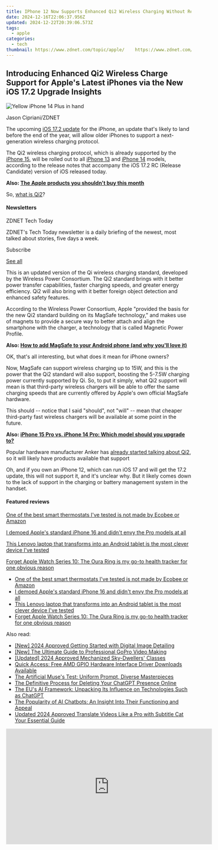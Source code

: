 ```yaml
---
title: IPhone 12 Now Supports Enhanced Qi2 Wireless Charging Without Requiring MagSafe Accessory | Tech News
date: 2024-12-16T22:06:37.956Z
updated: 2024-12-22T20:39:06.573Z
tags:
  - apple
categories:
  - tech
thumbnail: https://www.zdnet.com/topic/apple/    https://www.zdnet.com/a/img/resize/a61867b6b35a87782a704af86b92972be1524e97/2024/03/28/f40c0057-1b9e-4db6-8ece-ffbca62c31a3/untitled-1.jpg?width=170&height=96&fit=crop&auto=webp
---
```


## Introducing Enhanced Qi2 Wireless Charge Support for Apple's Latest iPhones via the New iOS 17.2 Upgrade  Insights

![Yellow iPhone 14 Plus in hand](https://www.zdnet.com/a/img/resize/3b19913e0ef8e2159570de15ce597137e21c76ab/2023/03/08/a8562d5b-e8e3-47da-8117-0b4754ddb39b/yellow-iphone-14-plus-4.jpg?auto=webp&width=1280)

Jason Cipriani/ZDNET

The upcoming [iOS 17.2 update](https://www.zdnet.com/article/apple-hints-that-ios-17-2-will-enable-sideloading-apps-but-not-for-everyone/) for the iPhone, an update that's likely to land before the end of the year, will allow older iPhones to support a next-generation wireless charging protocol. 

The Qi2 wireless charging protocol, which is already supported by the [iPhone 15](https://apple.sjv.io/c/159047/435031/7613?&sharedId=zdnet&u=https%3A%2F%2Fwww.apple.com%2Fshop%2Fbuy-iphone%2Fiphone-15&subId1=zd-%5F%5FCOM%5FCLICK%5FID%5F%5F-dtp), will be rolled out to all [iPhone 13](https://buy.geni.us/Proxy.ashx?TSID=368250&GR%5FURL=https%3A%2F%2Fwww.amazon.com%2Fdp%2FB09LNX6KQS%3Fth%3D1%26tag%3Dzd-buy-button-20%26ascsubtag%3D%5F%5FCOM%5FCLICK%5FID%5F%5F%7Cfdc1f275-2487-4407-b4b1-70c2dd5bbf29%7Cdtp&dtb=1) and [iPhone 14](https://assoc-redirect.amazon.com/g/r/https://www.amazon.in/dp/B0BDK62PDX) models, according to the release notes that accompany the iOS 17.2 RC (Release Candidate) version of iOS released today.

**Also: [The Apple products you shouldn't buy this month](https://www.zdnet.com/article/the-apple-products-you-shouldnt-buy-this-month/)**

So, [what is Qi2](https://www.zdnet.com/article/faster-wireless-charging-coming-soon-to-more-android-phones-thanks-to-apples-magsafe/)? 

#### Newsletters

ZDNET Tech Today

ZDNET's Tech Today newsletter is a daily briefing of the newest, most talked about stories, five days a week.

 Subscribe

[See all](https://www.zdnet.com/newsletters/)

This is an updated version of the Qi wireless charging standard, developed by the Wireless Power Consortium. The Qi2 standard brings with it better power transfer capabilities, faster charging speeds, and greater energy efficiency. Qi2 will also bring with it better foreign object detection and enhanced safety features.

According to the Wireless Power Consortium, Apple "provided the basis for the new Qi2 standard building on its MagSafe technology," and makes use of magnets to provide a secure way to better attach and align the smartphone with the charger, a technology that is called Magnetic Power Profile.

**Also: [How to add MagSafe to your Android phone (and why you'll love it)](https://www.zdnet.com/article/how-to-add-magsafe-to-your-android-phone-and-why-youll-love-it/)**

OK, that's all interesting, but what does it mean for iPhone owners?

Now, MagSafe can support wireless charging up to 15W, and this is the power that the Qi2 standard will also support, boosting the 5-7.5W charging power currently supported by Qi. So, to put it simply, what Qi2 support will mean is that third-party wireless chargers will be able to offer the same charging speeds that are currently offered by Apple's own official MagSafe hardware.

This should -- notice that I said "should", not "will" -- mean that cheaper third-party fast wireless chargers will be available at some point in the future. 

**Also: [iPhone 15 Pro vs. iPhone 14 Pro: Which model should you upgrade to?](https://www.zdnet.com/article/iphone-15-pro-vs-iphone-14-pro-which-model-should-you-upgrade-to/)**

Popular hardware manufacturer Anker has [already started talking about Qi2](https://www.anker.com/blogs/chargers/qi2-wireless-charging), so it will likely have products available that support 

Oh, and if you own an iPhone 12, which can run iOS 17 and will get the 17.2 update, this will not support it, and it's unclear why. But it likely comes down to the lack of support in the charging or battery management system in the handset.

#### Featured reviews

[One of the best smart thermostats I've tested is not made by Ecobee or Amazon](https://www.zdnet.com/article/one-of-the-best-smart-thermostats-ive-tested-is-not-made-by-ecobee-or-amazon/ "One of the best smart thermostats I've tested is not made by Ecobee or Amazon")

[I demoed Apple's standard iPhone 16 and didn't envy the Pro models at all](https://www.zdnet.com/article/why-im-recommending-the-standard-iphone-16-over-the-pro-this-year-and-im-not-alone/ "I demoed Apple's standard iPhone 16 and didn't envy the Pro models at all")

[This Lenovo laptop that transforms into an Android tablet is the most clever device I've tested](https://www.zdnet.com/article/i-tested-lenovos-windows-laptop-that-doubles-as-an-android-tablet-and-it-has-so-much-potential/ "This Lenovo laptop that transforms into an Android tablet is the most clever device I've tested")

[Forget Apple Watch Series 10: The Oura Ring is my go-to health tracker for one obvious reason](https://www.zdnet.com/article/forget-apple-watch-series-10-the-oura-ring-is-my-go-to-health-tracker-for-one-obvious-reason/ "Forget Apple Watch Series 10: The Oura Ring is my go-to health tracker for one obvious reason")

* [One of the best smart thermostats I've tested is not made by Ecobee or Amazon](https://www.zdnet.com/article/one-of-the-best-smart-thermostats-ive-tested-is-not-made-by-ecobee-or-amazon/ "One of the best smart thermostats I've tested is not made by Ecobee or Amazon")
* [I demoed Apple's standard iPhone 16 and didn't envy the Pro models at all](https://www.zdnet.com/article/why-im-recommending-the-standard-iphone-16-over-the-pro-this-year-and-im-not-alone/ "I demoed Apple's standard iPhone 16 and didn't envy the Pro models at all")
* [This Lenovo laptop that transforms into an Android tablet is the most clever device I've tested](https://www.zdnet.com/article/i-tested-lenovos-windows-laptop-that-doubles-as-an-android-tablet-and-it-has-so-much-potential/ "This Lenovo laptop that transforms into an Android tablet is the most clever device I've tested")
* [Forget Apple Watch Series 10: The Oura Ring is my go-to health tracker for one obvious reason](https://www.zdnet.com/article/forget-apple-watch-series-10-the-oura-ring-is-my-go-to-health-tracker-for-one-obvious-reason/ "Forget Apple Watch Series 10: The Oura Ring is my go-to health tracker for one obvious reason")

<ins class="adsbygoogle"
     style="display:block"
     data-ad-format="autorelaxed"
     data-ad-client="ca-pub-7571918770474297"
     data-ad-slot="1223367746"></ins>

<ins class="adsbygoogle"
     style="display:block"
     data-ad-client="ca-pub-7571918770474297"
     data-ad-slot="8358498916"
     data-ad-format="auto"
     data-full-width-responsive="true"></ins>

<span class="atpl-alsoreadstyle">Also read:</span>
<div><ul>
<li><a href="https://fox-glue.techidaily.com/new-2024-approved-getting-started-with-digital-image-detailing/"><u>[New] 2024 Approved Getting Started with Digital Image Detailing</u></a></li>
<li><a href="https://some-approaches.techidaily.com/new-the-ultimate-guide-to-professional-gopro-video-making/"><u>[New] The Ultimate Guide to Professional GoPro Video Making</u></a></li>
<li><a href="https://fox-friendly.techidaily.com/updated-2024-approved-mechanized-sky-dwellers-classes/"><u>[Updated] 2024 Approved Mechanized Sky-Dwellers' Classes</u></a></li>
<li><a href="https://win-amazing.techidaily.com/quick-access-free-amd-gpio-hardware-interface-driver-downloads-available/"><u>Quick Access: Free AMD GPIO Hardware Interface Driver Downloads Available</u></a></li>
<li><a href="https://tech-haven.techidaily.com/the-artificial-muses-test-uniform-prompt-diverse-masterpieces/"><u>The Artificial Muse's Test: Uniform Prompt, Diverse Masterpieces</u></a></li>
<li><a href="https://tech-haven.techidaily.com/the-definitive-process-for-deleting-your-chatgpt-presence-online/"><u>The Definitive Process for Deleting Your ChatGPT Presence Online</u></a></li>
<li><a href="https://tech-haven.techidaily.com/the-eus-ai-framework-unpacking-its-influence-on-technologies-such-as-chatgpt/"><u>The EU's AI Framework: Unpacking Its Influence on Technologies Such as ChatGPT</u></a></li>
<li><a href="https://tech-haven.techidaily.com/the-popularity-of-ai-chatbots-an-insight-into-their-functioning-and-appeal/"><u>The Popularity of AI Chatbots: An Insight Into Their Functioning and Appeal</u></a></li>
<li><a href="https://ai-video.techidaily.com/updated-2024-approved-translate-videos-like-a-pro-with-subtitle-cat-your-essential-guide/"><u>Updated 2024 Approved Translate Videos Like a Pro with Subtitle Cat Your Essential Guide</u></a></li>
</ul></div>

<!-- affiliate ads begin -->
<iframe width="560" height="315" src="https://www.youtube.com/embed/djPqRkskaBo?si=O6FEI-KVW0HwN417" title="YouTube video player" frameborder="0" allow="accelerometer; autoplay; clipboard-write; encrypted-media; gyroscope; picture-in-picture; web-share" referrerpolicy="strict-origin-when-cross-origin" allowfullscreen></iframe>
<!-- affiliate ads end -->

